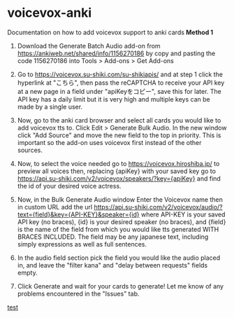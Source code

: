 # voicevox-anki
Documentation on how to add voicevox support to anki cards
__Method 1__

1. Download the Generate Batch Audio add-on from https://ankiweb.net/shared/info/1156270186 by copy and pasting the code 1156270186 into Tools > Add-ons > Get Add-ons

2. Go to https://voicevox.su-shiki.com/su-shikiapis/ and at step 1 click the hyperlink at "こちら", then pass the reCAPTCHA to receive your API key at a new page in a field under "apiKeyをコピー", save this for later. The API key has a daily limit but it is very high and multiple keys can be made by a single user.

3. Now, go to the anki card browser and select all cards you would like to add voicevox tts to. Click Edit > Generate Bulk Audio. In the new window click "Add Source" and move the new field to the top in priority. This is important so the add-on uses voicevox first instead of the other sources.

4. Now, to select the voice needed go to https://voicevox.hiroshiba.jp/ to preview all voices then, replacing {apiKey} with your saved key go to https://api.su-shiki.com/v2/voicevox/speakers/?key={apiKey} and find the id of your desired voice actress.

5. Now, in the Bulk Generate Audio window Enter the Voicevox name then in custom URL add the url https://api.su-shiki.com/v2/voicevox/audio/?text={field}&key={API-KEY}&speaker={id} where API-KEY is your saved API key (no braces), {id} is your desired speaker (no braces), and {field} is the name of the field from which you would like tts generated WITH BRACES INCLUDED. The field may be any japanese text, including simply expressions as well as full sentences.

6. In the audio field section pick the field you would like the audio placed in, and leave the "filter kana" and "delay between requests" fields empty. 

7. Click Generate and wait for your cards to generate! Let me know of any problems encountered in the "Issues" tab.

[test](example.js)
